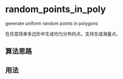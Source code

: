 # random_points_in_poly
generate uniform random points in polygons

在任意简单多边形中生成均匀分布的点。支持生成海量点。

## 算法思路

## 用法



